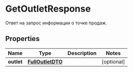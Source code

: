 

# GetOutletResponse

Ответ на запрос информации о точке продаж.

## Properties

| Name | Type | Description | Notes |
|------------ | ------------- | ------------- | -------------|
|**outlet** | [**FullOutletDTO**](FullOutletDTO.md) |  |  [optional] |



